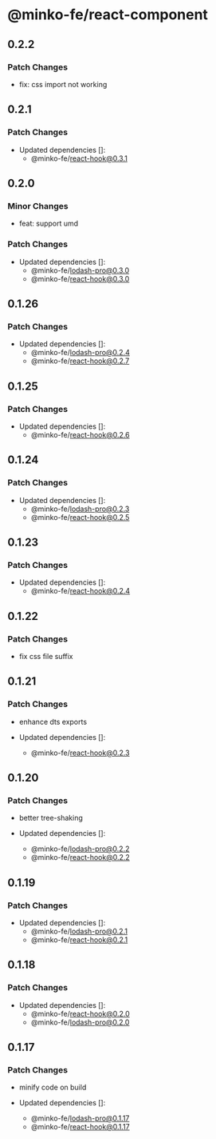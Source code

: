# @minko-fe/react-component

## 0.2.2

### Patch Changes

- fix: css import not working

## 0.2.1

### Patch Changes

- Updated dependencies []:
  - @minko-fe/react-hook@0.3.1

## 0.2.0

### Minor Changes

- feat: support umd

### Patch Changes

- Updated dependencies []:
  - @minko-fe/lodash-pro@0.3.0
  - @minko-fe/react-hook@0.3.0

## 0.1.26

### Patch Changes

- Updated dependencies []:
  - @minko-fe/lodash-pro@0.2.4
  - @minko-fe/react-hook@0.2.7

## 0.1.25

### Patch Changes

- Updated dependencies []:
  - @minko-fe/react-hook@0.2.6

## 0.1.24

### Patch Changes

- Updated dependencies []:
  - @minko-fe/lodash-pro@0.2.3
  - @minko-fe/react-hook@0.2.5

## 0.1.23

### Patch Changes

- Updated dependencies []:
  - @minko-fe/react-hook@0.2.4

## 0.1.22

### Patch Changes

- fix css file suffix

## 0.1.21

### Patch Changes

- enhance dts exports

- Updated dependencies []:
  - @minko-fe/react-hook@0.2.3

## 0.1.20

### Patch Changes

- better tree-shaking

- Updated dependencies []:
  - @minko-fe/lodash-pro@0.2.2
  - @minko-fe/react-hook@0.2.2

## 0.1.19

### Patch Changes

- Updated dependencies []:
  - @minko-fe/lodash-pro@0.2.1
  - @minko-fe/react-hook@0.2.1

## 0.1.18

### Patch Changes

- Updated dependencies []:
  - @minko-fe/react-hook@0.2.0
  - @minko-fe/lodash-pro@0.2.0

## 0.1.17

### Patch Changes

- minify code on build

- Updated dependencies []:
  - @minko-fe/lodash-pro@0.1.17
  - @minko-fe/react-hook@0.1.17
